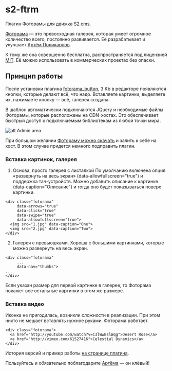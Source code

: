 s2-ftrm
==============

Плагин Фоторамы для движка [S2 cms](http://s2cms.ru).

[Фоторама](http://fotorama.io/) — это превосходная галерея, которая умеет огромное количество всего, постоянно развивается. 
Её разрабатывает и улучшает [Артём Поликарпов](http://fotorama.io/contact/).

К тому же она совершенно бесплатна, распространяется под лицензией [MIT](http://fotorama.io/license/). 
Её можно использовать в коммерческих проектах без опаски.

## Принцип работы

После установки плагина [fotorama_button](https://github.com/i-do/s2-ftrm/archive/master.zip), 3 Kb в редакторе появляются кнопки, которые делают всё, что надо. 
Вставляете картинки, выделяете их, нажимаете кнопку — всё, галерея создана. 

В шаблон автоматически подключаются JQuery и необходимые файлы Фоторамы, которые расположены на CDN-хостах. Это обеспечивает быстрый доступ к подключаемым библиотекам из любой точки мира. 

![alt Admin area](http://phota.me/dgtW.png "Admin area")

При большом желании [Фотораму можно скачать](https://github.com/artpolikarpov/fotorama/releases/download/4.5.1/fotorama-4.5.1.zip) и залить к себе на хост. 
В этом случае придется немного подправить плагин.

### Вставка картинок, галерея

1) Основа, просто галерея с листалкой
По умолчанию включена опция «развернуть на весь экран» (data-allowfullscreen="true") и поддержка тач-устройств.
Можно добавить описание к картинке (data-caption="Описание") и тогда оно будет показываться поверх картинки.
```
<div class="fotorama"
     data-arrows="true"
     data-click="true"
     data-swipe="true"
     data-allowfullscreen="true">
  <img src="1.jpg" data-caption="One">
  <img src="2.jpg" data-caption="Two">
</div>
```

2) Галерея с превьюшками. Хороша с большими картинками, которые можно развернуть на весь экран.
```
<div class="fotorama"
     ...
     data-nav="thumbs">
...
</div>
```

Если указан размер для первой картинке в галерее, то Фоторама покажет все остальные картинки в этом же размере.

### Вставка видео

Иконка не пригодилась, возникли сложности в реализации.
При этом никто не мешает вставлять нужное руками. Фоторама работает. 
```
<div class="fotorama">
  <a href="http://youtube.com/watch?v=C3lWwBslWqg">Desert Rose</a>
  <a href="http://vimeo.com/61527416">Celestial Dynamics</a>
</div>
```

История версий и пример работы [на странице плагина](http://artzen.ru/result/projects/s2-ext/fotorama).

Пользуйтесь и обязательно поблагодарите [Артёма](http://fotorama.io/contact/) — он клёвый!
